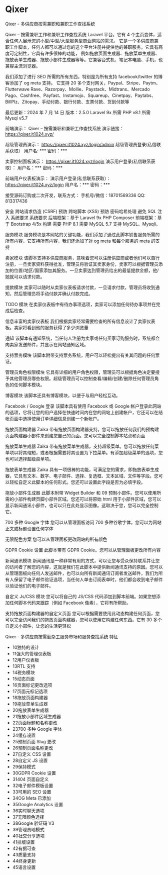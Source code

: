 # Qixer
Qixer - 多供应商按需兼职和兼职工作查找系统

Qixer – 按需兼职工作和兼职工作查找系统 Laravel 平台。它有 4 个主页变体，适合任何人展示您的小型/中型/大型服务型商业网站的需求。
它是一个多供应商兼职工作脚本，任何人都可以通过您的这个平台注册并提供他的兼职服务。它具有高度可定制性，它具有许多很棒的功能，
例如拖放页面生成器、拖放菜单生成器、拖放表单生成器、拖放小部件生成器等等。它兼容台式机、笔记本电脑、手机，也兼容主流浏览器。

我们添加了进行 SEO 所需的所有东西，特别是为所有支持 facebook/twitter 的博客添加了 og meta 支持。
它支持 20 多个支付网关，Paypal、Stripe、Paytm、Flutterwave Rave、Razorpay、Mollie、Paystack、Midtrans、Mercado Pago、Cashfree、Payfast、Instamojo、Squareup、Cinetpay、Paytabs、BillPlz、Zitopay、手动付款、银行付款、支票付款、货到付款等

最后更新：2024 年 7 月 14 日
版本：2.5.0
Laravel 9x
所需 PHP v8.1
所需 Mysql v5.7

前端演示： Qixer – 按需兼职和兼职工作查找系统
演示链接：https://qixer.it1024.xyz/

超级管理员演示： https://qixer.it1024.xyz/login/admin
超级管理员登录(私信联系获取）
用户名: ***
密码：***


卖家控制面板演示： https://qixer.it1024.xyz/login
演示用户登录(私信联系获取）：
用户名：***
密码：***


前端用户仪表板演示： 
演示用户登录(私信联系获取）：https://qixer.it1024.xyz/login
用户名：***
密码：***


接受源码订购或二次开发，联系方式： 手机号/微信：18701569336 QQ: 813317436


安全
跨站请求伪造 (CSRF) 预防
跨站脚本 (XSS) 预防
密码哈希处理
避免 SQL 注入
系统要求
系统要求
后端框架：基于
Laravel 9x
PHP Composer
前端框架：基于 Bootstrap 4/5x 构建
需要 PHP 8.1
需要 MySQL 5.7
支持 MySQL、Mysqli。


服务模块
服务模块是本网站的关键功能，我们添加了通过此脚本销售服务所需的所有内容，它支持所有内容，我们还添加了对 og meta 和每个服务的 meta 的支持

卖家模块
该脚本支持多供应商服务，意味着您可以注册供应商或者他们可以自行注册，一旦卖家资料获得批准，管理员将验证其卖家身份，卖家可以根据管理员添加的位置/地区/国家添加其服务。一旦卖家达到管理员给出的最低提款金额，他/她就可以请求付款。

提款模块
卖家可以随时从卖家仪表板请求付款，一旦请求付款，管理员将收到通知，然后管理员将手动付款并确认付款完成。

TODO 模块
在卖家仪表板中有待办事项选项，卖家可以添加任何待办事项并在完成后检查。

信息丰富的卖家仪表板
我们根据卖家经常需要检查的所有信息设计了卖家仪表板。卖家将看到他的服务获得了多少浏览量

通知
该脚本有通知系统，当任何人注册为卖家或任何买家订购服务时，系统都会向卖家发送邮件，并显示在网站通知区域。

支持票务模块
该脚本附带支持票务系统，用户可以轻松提出有关其问题的任何票证。

管理员角色权限模块
它具有详细的用户角色权限，管理员可以根据角色决定要授予其他管理员哪些权限。超级管理员可以控制查看/编辑/创建/删除任何管理员角色的任何脚本模块。

博客模块
该脚本还具有博客模块，以便于与用户轻松互动。

Facebook / Google 登录
该脚本具有使用 Facebook 或 Google 帐户登录此网站的选项，它将让您的用户选择在快速时间内在您的网站上创建帐户，它还可以在结帐页面中选择使用订单详细信息创建一个新帐户。

拖放页面构建器
Zaika 带有拖放页面构建器支持。您可以拖放任何我们的预构建页面构建器小部件来创建您自己的页面。您可以完全控制脚本站点和页面

拖放菜单生成器
Zaika 带有拖放菜单生成器，支持超级菜单。您可以拖放任何菜单项以将其缩短，或者根据需要将其设置为下拉菜单。有添加超级菜单的选项，您也可以选择超级菜单项。

拖放表单生成器
Zaika 具有一项很棒的功能，可满足您的需求，即拖放表单生成器，它具有文本、数字、电子邮件、选择、复选框、文本区域、文件等字段。您可以轻松自定义此脚本的任何形式。您还可以设置此字段是否为必填字段。

拖放小部件生成器
此脚本附带 Widget Builder 和 09 预制小部件。您可以使用所需的小部件构建页脚小部件区域。您还可以将原始 html 用于小部件区域，您可以显示新闻通讯小部件，也可以只在此处显示图像。这取决于您，您可以完全控制它。

700 多种 Google 字体
您可以从管理面板访问 700 多种谷歌字体，您可以为网站正文或标题设置任何字体

无限配色方案
您可以从管理面板更改网站的所有颜色

GDPR Cookie 设置
此脚本带有 GDPR Cookie。您可以从管理面板更改所有内容

新闻通讯模块
新闻通讯是一种非常有用的方式，可以让您与受众保持联系并让您的访问者了解您的内容，这就是我们在此脚本中提供新闻通讯支持的原因。您可以从管理面板向任何人发送邮件，也可以向所有新闻通讯订阅者发送邮件，我们为所有人保留了电子邮件验证选项，当任何人单击订阅表单时，他们都会收到电子邮件以验证他们的电子邮件。

自定义 Js/CSS 模块
您可以将自己的 JS/CSS 代码添加到脚本前端。如果您想添加任何脚本代码来跟踪（例如 Facebook 像素），它将有所帮助。

支持拖放页面构建器的自定义页面
您可以根据需要使用此动态构建任何页面，您可以完全访问我们的拖放页面构建器，您可以使用它构建任何东西。它有 30 多个自定义小部件，让您的生活更轻松


Qixer - 多供应商按需勤杂工服务市场和服务查找系统
特征
 - 10独特的设计
 - 11强大的管理仪表板
 - 12用户仪表板
 - 13RTL 支持
 - 14税务模块
 - 15动态页面
 - 16页面标记更改选项
 - 17页面元标记选项
 - 18拖放页面构建器
 - 19拖放菜单生成器
 - 20拖放表单生成器
 - 21拖放小部件区域生成器
 - 22页面标题和名称更改
 - 23700 多种 Google 字体
 - 24缓存设置
 - 25预制页面 Slug 更改
 - 26预制页面名称更改
 - 27自定义 CSS 设置
 - 28自定义 JS 设置
 - 29保持模式
 - 30GDPR Cookie 设置
 - 31404 页面自定义
 - 32电子邮件模板设置
 - 33可用的 SEO 设置
 - 34OG Meta 已添加
 - 35Google Analytics 设置
 - 36实时聊天选项
 - 37无限颜色选择
 - 38Google 验证码 V3
 - 39管理员暗模式
 - 40社交分享选项
 - 41排版设置
 - 42有据可查
 - 43质量支持
 - 44终身更新
 - 45语言设置
